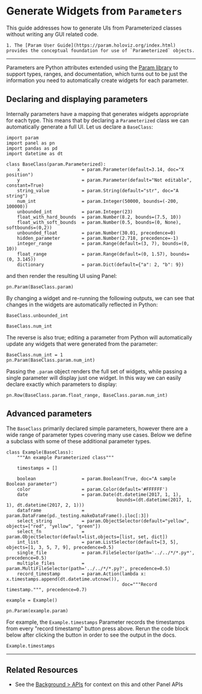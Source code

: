 # Generate Widgets from `Parameters`

This guide addresses how to generate UIs from Parameterized classes without writing any GUI related code.

```{admonition} Prerequisites
1. The [Param User Guide](https://param.holoviz.org/index.html) provides the conceptual foundation for use of `Parameterized` objects.
```

---

Parameters are Python attributes extended using the [Param library](https://param.holoviz.org) to support types, ranges, and documentation, which turns out to be just the information you need to automatically create widgets for each parameter.

## Declaring and displaying parameters

Internally parameters have a mapping that generates widgets appropriate for each type. This means that by declaring a `Parameterized` class we can automatically generate a full UI. Let us declare a `BaseClass`:

```{pyodide}
import param
import panel as pn
import pandas as pd
import datetime as dt

class BaseClass(param.Parameterized):
    x                       = param.Parameter(default=3.14, doc="X position")
    y                       = param.Parameter(default="Not editable", constant=True)
    string_value            = param.String(default="str", doc="A string")
    num_int                 = param.Integer(50000, bounds=(-200, 100000))
    unbounded_int           = param.Integer(23)
    float_with_hard_bounds  = param.Number(8.2, bounds=(7.5, 10))
    float_with_soft_bounds  = param.Number(0.5, bounds=(0, None), softbounds=(0,2))
    unbounded_float         = param.Number(30.01, precedence=0)
    hidden_parameter        = param.Number(2.718, precedence=-1)
    integer_range           = param.Range(default=(3, 7), bounds=(0, 10))
    float_range             = param.Range(default=(0, 1.57), bounds=(0, 3.145))
    dictionary              = param.Dict(default={"a": 2, "b": 9})
```

and then render the resulting UI using Panel:

```{pyodide}
pn.Param(BaseClass.param)
```

By changing a widget and re-running the following outputs, we can see that changes in the widgets are automatically reflected in Python:

```{pyodide}
BaseClass.unbounded_int
```

```{pyodide}
BaseClass.num_int
```

The reverse is also true; editing a parameter from Python will automatically update any widgets that were generated from the parameter:

```{pyodide}
BaseClass.num_int = 1
pn.Param(BaseClass.param.num_int)
```

Passing the ``.param`` object renders the full set of widgets, while passing a single parameter will display just one widget. In this way we can easily declare exactly which parameters to display:

```{pyodide}
pn.Row(BaseClass.param.float_range, BaseClass.param.num_int)
```

## Advanced parameters

The `BaseClass` primarily declared simple parameters, however there are a wide range of parameter types covering many use cases. Below we define a subclass with some of these additional parameter types.

```{pyodide}
class Example(BaseClass):
    """An example Parameterized class"""

    timestamps = []

    boolean                 = param.Boolean(True, doc="A sample Boolean parameter")
    color                   = param.Color(default='#FFFFFF')
    date                    = param.Date(dt.datetime(2017, 1, 1),
                                         bounds=(dt.datetime(2017, 1, 1), dt.datetime(2017, 2, 1)))
    dataframe               = param.DataFrame(pd._testing.makeDataFrame().iloc[:3])
    select_string           = param.ObjectSelector(default="yellow", objects=["red", "yellow", "green"])
    select_fn               = param.ObjectSelector(default=list,objects=[list, set, dict])
    int_list                = param.ListSelector(default=[3, 5], objects=[1, 3, 5, 7, 9], precedence=0.5)
    single_file             = param.FileSelector(path='../../*/*.py*', precedence=0.5)
    multiple_files          = param.MultiFileSelector(path='../../*/*.py?', precedence=0.5)
    record_timestamp        = param.Action(lambda x: x.timestamps.append(dt.datetime.utcnow()),
                                           doc="""Record timestamp.""", precedence=0.7)

example = Example()

pn.Param(example.param)
```

For example, the `Example.timestamps` Parameter records the timestamps from every "record timestamp" button press above. Rerun the code block below after clicking the button in order to see the output in the docs.

```{pyodide}
Example.timestamps
```

---

## Related Resources
- See the [Background > APIs](../../background/apis/index.md) for context on this and other Panel APIs
